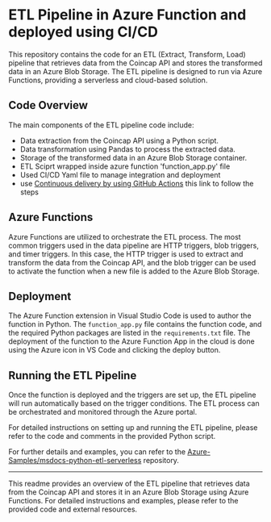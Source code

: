 # ETL Pipeline in Azure Function and deployed using CI/CD

This repository contains the code for an ETL (Extract, Transform, Load) pipeline that retrieves data from the Coincap API and stores the transformed data in an Azure Blob Storage. The ETL pipeline is designed to run via Azure Functions, providing a serverless and cloud-based solution.

## Code Overview
The main components of the ETL pipeline code include:
- Data extraction from the Coincap API using a Python script.
- Data transformation using Pandas to process the extracted data.
- Storage of the transformed data in an Azure Blob Storage container.
- ETL Sciprt wrapped inside azure function 'function_app.py' file
- Used CI/CD Yaml file to manage integration and deployment 
- use [Continuous delivery by using GitHub Actions](https://learn.microsoft.com/en-us/azure/azure-functions/functions-how-to-github-actions?tabs=linux%2Cpython&pivots=method-manual) this link to follow the steps

## Azure Functions
Azure Functions are utilized to orchestrate the ETL process. The most common triggers used in the data pipeline are HTTP triggers, blob triggers, and timer triggers. In this case, the HTTP trigger is used to extract and transform the data from the Coincap API, and the blob trigger can be used to activate the function when a new file is added to the Azure Blob Storage.

## Deployment
The Azure Function extension in Visual Studio Code is used to author the function in Python. The `function_app.py` file contains the function code, and the required Python packages are listed in the `requirements.txt` file. The deployment of the function to the Azure Function App in the cloud is done using the Azure icon in VS Code and clicking the deploy button.

## Running the ETL Pipeline
Once the function is deployed and the triggers are set up, the ETL pipeline will run automatically based on the trigger conditions. The ETL process can be orchestrated and monitored through the Azure portal.

For detailed instructions on setting up and running the ETL pipeline, please refer to the code and comments in the provided Python script.

For further details and examples, you can refer to the [Azure-Samples/msdocs-python-etl-serverless](https://github.com/Azure-Samples/msdocs-python-etl-serverless) repository.

---
This readme provides an overview of the ETL pipeline that retrieves data from the Coincap API and stores it in an Azure Blob Storage using Azure Functions. For detailed instructions and examples, please refer to the provided code and external resources.
